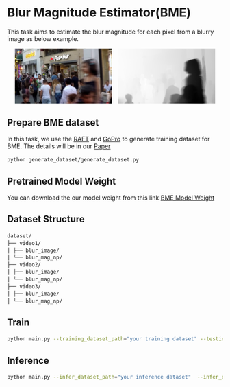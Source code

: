 # Blur Magnitude Estimator(BME)
This task aims to estimate the blur magnitude for each pixel from a blurry image as below example.
<p align="center">
  <img src="assets/blur_img.png" alt="Blurry Image" width="45%" style="margin-right: 10px;">
  <img src="assets/blur_mag.png" alt="Blur Magnitude" width="45%">
</p>
<!-- ![Blurry Image](assets/blur_img.png)
![Blur Magnitude](assets/blur_mag.png) -->

## Prepare BME dataset
In this task, we use the [RAFT](https://github.com/princeton-vl/RAFT) and [GoPro](https://seungjunnah.github.io/Datasets/gopro.html) to generate training dataset for BME. The details will be in our [Paper]()

```bash
python generate_dataset/generate_dataset.py
```

## Pretrained Model Weight
You can download the our model weight from this link
[BME Model Weight](https://drive.google.com/file/d/1ASHteVTpdjI3CPBULtfMPsJyArVlnw6k/view?usp=sharing)

## Dataset Structure
```bash
dataset/
├── video1/
│ ├── blur_image/
│ └── blur_mag_np/
├── video2/
│ ├── blur_image/
│ └── blur_mag_np/
├── video3/
│ ├── blur_image/
│ └── blur_mag_np/
```

## Train
```bash
python main.py --training_dataset_path="your training dataset" --testing_dataset_path="your testing dataset" --weight_path="weight output path"
```

## Inference
```bash
python main.py --infer_dataset_path="your inference dataset"  --infer_output_path="your output folder path"  --weight_path="model weight path" --test_only
```